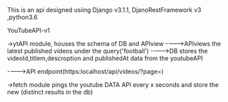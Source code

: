 This is an api designed usiing Django v3.1.1, DjanoRestFramework v3 ,python3.6

YouTubeAPI-v1

->ytAPI module, houses the schema of DB and APIview
---->APIviews the latest published videos under the query('football')
---->DB stores the videoId,titlem,descroption and publishedAt data from the youtubeAPI

---->API endpoint(https:localhost/api/videos/?page=)

->fetch module pings the youtube DATA API every x seconds and store the new (distinct results in the db)

